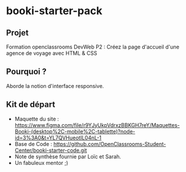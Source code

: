 # booki-starter-pack

Projet
------
Formation openclassrooms DevWeb P2 : Créez la page d'accueil d'une agence de voyage avec HTML & CSS

Pourquoi ?
----------
Aborde la notion d'interface responsive.

Kit de départ
-------------
- Maquette du site : 
https://www.figma.com/file/r9YJyUkpVdrxzBBKGH7reY/Maquettes-Booki-(desktop%2C-mobile%2C-tablette)?node-id=3%3A0&t=YL7QVHueotIL04nL-1
- Base de Code : 
https://github.com/OpenClassrooms-Student-Center/booki-starter-code.git
- Note de synthèse fournie par Loïc et Sarah.
- Un fabuleux mentor ;)
